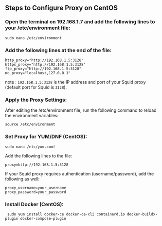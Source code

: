 ## Steps to Configure Proxy on CentOS

### Open the terminal on 192.168.1.7 and add the following lines to your /etc/environment file:
```
sudo nano /etc/environment
```
### Add the following lines at the end of the file:
```
http_proxy="http://192.168.1.5:3128"
https_proxy="http://192.168.1.5:3128"
ftp_proxy="http://192.168.1.5:3128"
no_proxy="localhost,127.0.0.1"
```
note : `192.168.1.5:3128` is the IP address and port of your Squid proxy (default port for Squid is `3128`).

### Apply the Proxy Settings:
After editing the /etc/environment file, run the following command to reload the environment variables:
```
source /etc/environment
```

### Set Proxy for YUM/DNF (CentOS):

```
sudo nano /etc/yum.conf
```
Add the following lines to the file:
```
proxy=http://192.168.1.5:3128
```
If your Squid proxy requires authentication (username/password), add the following as well:
```
proxy_username=your_username
proxy_password=your_password
```
### Install Docker (CentOS):
```
 sudo yum install docker-ce docker-ce-cli containerd.io docker-buildx-plugin docker-compose-plugin
```
